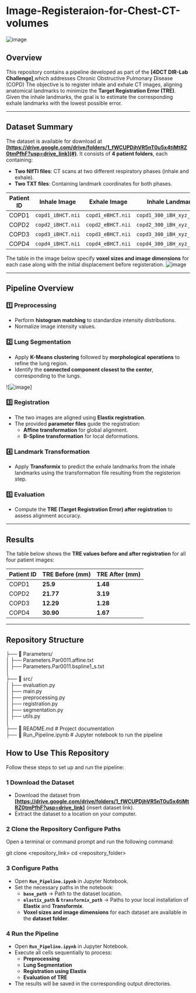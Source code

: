 # Image-Registeraion-for-Chest-CT-volumes
![image](https://github.com/user-attachments/assets/07fd9bfa-80ad-4ecc-8aea-1dcafc341a47)


## **Overview**  
This repository contains a pipeline developed as part of the **[4DCT DIR-Lab Challenge]**,which addresses Chronic Obstructive Pulmonary Disease (COPD) The objective is to register inhale and exhale CT images, aligning anatomical landmarks to minimize the **Target Registration Error (TRE)**. Given the inhale landmarks, the goal is to estimate the corresponding exhale landmarks with the lowest possible error.  

---

## **Dataset Summary**  
The dataset is available for download at **[https://drive.google.com/drive/folders/1_fWCUPDjhVR5nT0u5x4tiMtRZ0tmPfhF?usp=drive_link](#)**. It consists of **4 patient folders**, each containing:  
- **Two NIfTI files**: CT scans at two different respiratory phases (inhale and exhale).
- **Two TXT files**: Containing landmark coordinates for both phases.  

| Patient ID | Inhale Image | Exhale Image | Inhale Landmarks | Exhale Landmarks |
|------------|--------------|--------------|------------------|------------------|
| COPD1      | `copd1_iBHCT.nii` | `copd1_eBHCT.nii` | `copd1_300_iBH_xyz_r1.txt` | `copd1_300_eBH_xyz_r1.txt` |
| COPD2      | `copd2_iBHCT.nii` | `copd2_eBHCT.nii` | `copd2_300_iBH_xyz_r1.txt` | `copd2_300_eBH_xyz_r1.txt` |
| COPD3      | `copd3_iBHCT.nii` | `copd3_eBHCT.nii` | `copd3_300_iBH_xyz_r1.txt` | `copd3_300_eBH_xyz_r1.txt` |
| COPD4      | `copd4_iBHCT.nii` | `copd4_eBHCT.nii` | `copd4_300_iBH_xyz_r1.txt` | `copd4_300_eBH_xyz_r1.txt` |

The table in the image below specify **voxel sizes and image dimensions** for each case along with the initial displacement before registeration.
![image](https://github.com/user-attachments/assets/9c337e89-1965-4b4e-9b7e-54211f8db50b)


---

## **Pipeline Overview**  

### **1️⃣ Preprocessing**  
- Perform **histogram matching** to standardize intensity distributions.  
- Normalize image intensity values.  

### **2️⃣ Lung Segmentation**  
- Apply **K-Means clustering** followed by **morphological operations** to refine the lung region.  
- Identify the **connected component closest to the center**, corresponding to the lungs.  

![![image](https://github.com/user-attachments/assets/379b22e4-ce84-4c48-8517-abb5feba5e8c)]  


### **3️⃣ Registration**  
- The two images are aligned using **Elastix registration**.  
- The provided **parameter files** guide the registration:  
  - **Affine transformation** for global alignment.  
  - **B-Spline transformation** for local deformations.  

### **4️⃣ Landmark Transformation**  
- Apply **Transformix** to predict the exhale landmarks from the inhale landmarks using the transformation file resulting from the registerion step.

### **5️⃣ Evaluation**  
- Compute the **TRE (Target Registration Error) after registration** to assess alignment accuracy.  

---

## **Results**  
The table below shows the **TRE values before and after registration** for all four patient images:  

| Patient ID | TRE Before (mm) | TRE After (mm)|
|------------|---------------|--------------|
| COPD1      | **25.9**      | **1.48**      |
| COPD2      | **21.77**      | **3.19**     |
| COPD3      | **12.29**      | **1.28**     |        
| COPD4      | **30.90**      | **1.67**     |



---

## **Repository Structure**  
   
├── 📂 Parameters/  
│   ├── Parameters.Par0011.affine.txt  
│   ├── Parameters.Par0011.bspline1_s.txt  
│  
├── 📂 src/  
│   ├── evaluation.py  
│   ├── main.py  
│   ├── preprocessing.py  
│   ├── registration.py  
│   ├── segmentation.py  
│   ├── utils.py  
│  
├── 📜 README.md  # Project documentation  
├── 📜 Run_Pipeline.ipynb  # Jupyter notebook to run the pipeline  

##  **How to Use This Repository**  

Follow these steps to set up and run the pipeline:

### 1️ Download the Dataset  
- Download the dataset from **[https://drive.google.com/drive/folders/1_fWCUPDjhVR5nT0u5x4tiMtRZ0tmPfhF?usp=drive_link]** (insert dataset link).  
- Extract the dataset to a location on your computer.  

### 2️ Clone the Repository Configure Paths 
Open a terminal or command prompt and run the following command:  


git clone <repository_link>
cd <repository_folder>
 
 
### 3️ Configure Paths  
- Open **`Run_Pipeline.ipynb`** in Jupyter Notebook.  
- Set the necessary paths in the notebook:  
  - **`base_path`** → Path to the dataset location.  
  - **`elastix_path` & `transformix_path`** → Paths to your local installation of **Elastix** and **Transformix**.  
  - **Voxel sizes and image dimensions** for each dataset are available in the **dataset folder**.  

### 4️ Run the Pipeline  
- Open **`Run_Pipeline.ipynb`** in Jupyter Notebook.  
- Execute all cells sequentially to process:  
  - **Preprocessing**  
  - **Lung Segmentation**  
  - **Registration using Elastix**  
  - **Evaluation of TRE**  
- The results will be saved in the corresponding output directories.  

